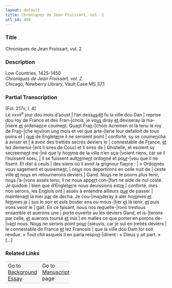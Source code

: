 ```yaml
---  
layout: default  
title: Chroniques de Jean Froissart, vol. 2  
utl_id: 459
---
```


### Title

Chroniques de Jean Froissart, vol. 2

### Description

<p>Low Countries, 1425-1450<br /><em>Chroniques de Jean Froissart, vol. 2</em><br />
Chicago, Newberry Library, Vault Case MS 37.1</p>



### Partial Transcription

<p>[Fol. 217v, l. 4]<br />
Le xxvii<sup>e</sup> jour dou mois d’aoust | l’an dess<u>us</u>d<u>it</u> fu la ville dou Dan | reprise dou roy de France et des Fran-|chois, je vo<u>us</u> diray <u>et</u> deviseray la ma-|niere <u>et</u> ordena<u>n</u>ce coume<u>n</u>t. Qua<u>n</u>t Fra<u>n</u>-|chois Acremen ot là tenu le roy de Fra<u>n</u>-|che e<u>n</u>viron ung mois et vei que arte-|lerie leur defalloit de tous poins et | q<u>ue</u> de Englet<u>er</u>re il ne seroient point | conforté, sy se coume<u>n</u>cha à aviser et | à avoir des trettiés secrés deviers le | connestable de F<u>r</u>ance, <u>e</u><u>t</u> lez demenoi-|ent li sires de Couci et li sires de | Ghistelle, et esoient sy secreeme<u>n</u>t me-|né que ly ho<u>m</u>me de la ville n’en sça-|voient riens, car se il l’euissent sceu, | il se fuissent ault<u>re</u>me<u>n</u>t ordo<u>n</u>né et po<u>ur</u>-|veu que il ne fisent. Et dist à ceuls | des siens où il avoit la grignour fia<u>n</u>ce : | « Ordo<u>n</u>nés vous sagement et quoieme<u>n</u>t, | no<u>u</u>s nos departirons en celle nuit de | ceste ville <u>et</u> no<u>u</u>s en retournerons deviers | Gand. No<u>u</u>s ne le poons plus tenir, no<u>u</u>s l’a-|vons assés tenu, il ne nous app<u>er</u>t con-|fort ne aide de nul costé. Je quidoie | bien que d’Englet<u>er</u>re nous deuissions est<u>re</u> | conforté, mes non serons, les Englois ont | assés à entendre ailleurs q<u>ue</u> de passer | maintena<u>n</u>t la mer p<u>ar</u> de decha. Je cou-|ma<u>n</u>deray à aler ho<u>m</u>mes <u>et</u> fe<u>m</u>mes ja | sus le soir et euls bouter ens ou mous-|tier <u>et</u> là tenir, <u>et</u> puis irons veoir le | gait. En ce faisant, nous nos requelle-|rons trestous ensamble et auerons une | porte ouverte au lés deviers Gand, et is-|terons par celle, <u>et</u> auerons toursé <u>et</u> mis | en malles ce que porter en porons de-|va<u>n</u>t nous. No<u>us</u> ne serons point po<u>ur</u>-|sieuvis, car je sui en tretiés deviers | le connestable de France <u>et</u> lez Francois | que la ville dou Dam lor soit rendue. » Tout chil asquels il en parla respo<u>n</u>-|dirent : « Dieus y ait part. » […]</p>



### Related Links

<table border="0.5" cellpadding="1" cellspacing="1" style="width: 200px; background-color:#F8F8F8;">
    <tbody style="border-color:#ccc">
        <tr style="border-color:#ccc">
            <td>Go to <a href="https://french.newberry.t-pen.org/essay/459" target="_blank">Background Essay</a></td>
            <td>Go to <a href="https://french.newberry.t-pen.org/www/record.html?id=459" target="_blank">Manuscript</a> page</td>
        </tr>
    </tbody>
</table>
